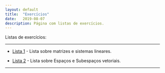 ```yaml
---
layout: default
title:  "Exercícios"
date:   2019-08-07
description: Página com listas de exercícios.
---
```


<p class="intro">Listas de exercícios:</p>

---

* [Lista 1][Introducao] - Lista sobre matrizes e sistemas lineares.

* [Lista 2][espacos] - Lista sobre Espaços e Subespaços vetoriais.

---

[Introducao]:https://raw.githack.com/maf335/maf335.github.io/master/Exercicios/Lista1/Matrizes.pdf  
[espacos]:https://raw.githack.com/maf335/maf335.github.io/master/Exercicios/Lista2/espacos.pdf